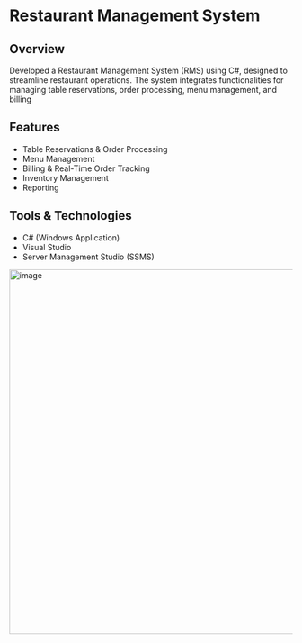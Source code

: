 # Restaurant Management System

## Overview
Developed a Restaurant Management System (RMS) using C#, designed to streamline restaurant operations. The system integrates functionalities for managing table reservations, order processing, menu management, and billing

## Features
- Table Reservations & Order Processing
- Menu Management
- Billing & Real-Time Order Tracking
- Inventory Management
- Reporting

## Tools & Technologies
- C# (Windows Application)
- Visual Studio
- Server Management Studio (SSMS)


<img width="648" alt="image" src="https://github.com/user-attachments/assets/608a0b3a-d80f-4f91-b60c-f146d05b9f6e">

